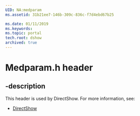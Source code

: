```yaml
---
UID: NA:medparam
ms.assetid: 31b21ee7-146b-309c-836c-f7d4ebd67b25

ms.date: 01/11/2019
ms.keywords: 
ms.topic: portal
tech.root: dshow
archived: true
---
```


# Medparam.h header


## -description


This header is used by DirectShow. For more information, see:

- [DirectShow](../_dshow/index.md)


